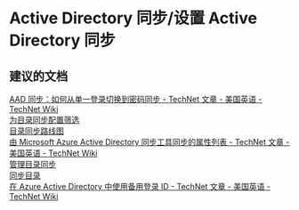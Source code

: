 <properties
    pageTitle="Active Directory 同步/设置 Active Directory 同步"
    description="Active Directory 同步/设置 Active Directory 同步"
    service="microsoft.activedirectory"
    resource="activedirectory"
    authors="aashu"
    displayOrder=""
    selfHelpType="generic"
    supportTopicIds="32045816"
    resourceTags=""
    productPesIds="14785"
    cloudEnvironments="public"
/>


# Active Directory 同步/设置 Active Directory 同步


## **建议的文档**
[AAD 同步：如何从单一登录切换到密码同步 - TechNet 文章 - 美国英语 - TechNet Wiki](http://social.technet.microsoft.com/wiki/contents/articles/17857.aad-sync-how-to-switch-from-single-sign-on-to-password-sync.aspx)<br>
[为目录同步配置筛选](http://msdn.microsoft.com/library/azure/jj710171.aspx)<br>
[目录同步路线图](http://msdn.microsoft.com/library/azure/hh967642.aspx)<br>
[由 Microsoft Azure Active Directory 同步工具同步的属性列表 - TechNet 文章 - 美国英语 - TechNet Wiki](http://social.technet.microsoft.com/wiki/contents/articles/19901.list-of-attributes-that-are-synced-by-the-windows-azure-active-directory-sync-tool.aspx)<br>
[管理目录同步](http://msdn.microsoft.com/library/azure/jj151821.aspx)<br>
[同步目录](http://msdn.microsoft.com/library/azure/jj151771.aspx)<br>
[在 Azure Active Directory 中使用备用登录 ID - TechNet 文章 - 美国英语 - TechNet Wiki](http://social.technet.microsoft.com/wiki/contents/articles/24096.using-alternate-login-ids-with-azure-active-directory.aspx)



<!--HONumber=Jul16_HO4-->


